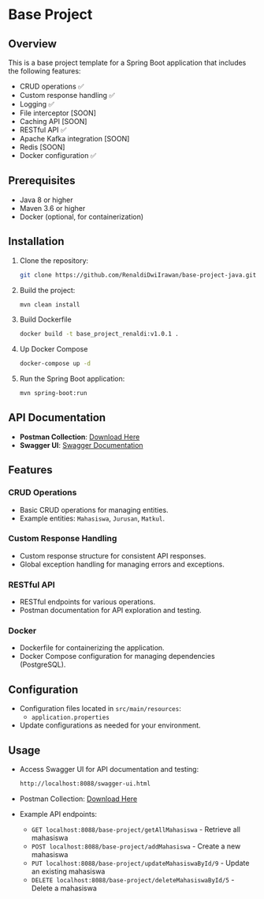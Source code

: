# Base Project

## Overview
This is a base project template for a Spring Boot application that includes the following features:
- CRUD operations ✅ 
- Custom response handling ✅
- Logging ✅
- File interceptor [SOON]
- Caching API [SOON]
- RESTful API ✅
- Apache Kafka integration [SOON]
- Redis [SOON]
- Docker configuration ✅

<!--
## Table of Contents
- [Prerequisites](#prerequisites)
- [Installation](#installation)
- [Running the Application](#running-the-application)
- [Features](#features)
  - [CRUD Operations](#crud-operations)
  - [Custom Response Handling](#custom-response-handling)
  - [Logging](#logging)
  - [File Interceptor](#file-interceptor)
  - [Caching](#caching)
  - [RESTful API](#restful-api)
  - [Kafka Integration](#kafka-integration)
  - [Redis](#redis)
  - [Docker](#docker)
- [Configuration](#configuration)
- [Usage](#usage)
- [Contributing](#contributing)
- [License](#license)
- 
-->

## Prerequisites
- Java 8 or higher
- Maven 3.6 or higher
- Docker (optional, for containerization)

## Installation
1. Clone the repository:
    ```bash
    git clone https://github.com/RenaldiDwiIrawan/base-project-java.git
    ```

2. Build the project:
    ```bash
    mvn clean install
    ```

3. Build Dockerfile
   ```bash
   docker build -t base_project_renaldi:v1.0.1 .
   ```

4. Up Docker Compose
   ```bash
   docker-compose up -d
   ```
   
5. Run the Spring Boot application:
    ```bash
    mvn spring-boot:run
    ```

## API Documentation

- **Postman Collection**: [Download Here](https://drive.google.com/file/d/1_6c7tpL89bXEgSiKIT7qYjhsZ7KQOxE5/view?usp=sharing)
- **Swagger UI**: [Swagger Documentation](http://localhost:8088/swagger-ui/index.html#/Kampus)

## Features

### CRUD Operations
- Basic CRUD operations for managing entities.
- Example entities: `Mahasiswa`, `Jurusan`, `Matkul`.

### Custom Response Handling
- Custom response structure for consistent API responses.
- Global exception handling for managing errors and exceptions.

<!--
### File Interceptor
- Interceptor for handling file uploads and downloads.
- Example implementation for file validation and processing.

### Caching
- Caching using Spring Cache with support for multiple cache providers (e.g., Redis, Ehcache).
-->
### RESTful API
- RESTful endpoints for various operations.
- Postman documentation for API exploration and testing.

<!--
### Kafka Integration
- Kafka producer and consumer for asynchronous message processing.
- Example implementation for sending and receiving messages.
-->

### Docker
- Dockerfile for containerizing the application.
- Docker Compose configuration for managing dependencies (PostgreSQL).


## Configuration
- Configuration files located in `src/main/resources`:
  - `application.properties`
- Update configurations as needed for your environment.

## Usage
- Access Swagger UI for API documentation and testing:
    ```bash
    http://localhost:8088/swagger-ui.html
    ``` 
- Postman Collection: [Download Here](https://drive.google.com/file/d/1_6c7tpL89bXEgSiKIT7qYjhsZ7KQOxE5/view?usp=sharing)

- Example API endpoints:
  - `GET localhost:8088/base-project/getAllMahasiswa` - Retrieve all mahasiswa
  - `POST localhost:8088/base-project/addMahasiswa` - Create a new mahasiswa
  - `PUT localhost:8088/base-project/updateMahasiswaById/9` - Update an existing mahasiswa
  - `DELETE localhost:8088/base-project/deleteMahasiswaById/5` - Delete a mahasiswa

<!--
- Kafka integration example:
  - Send a message to Kafka topic: `POST /api/messages`
  - Consume messages from Kafka topic
-->

<!--
## License
This project is licensed under the MIT License. See the [LICENSE](LICENSE) file for more details.
-->
